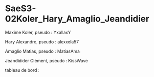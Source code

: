 # SaeS3-02Koler_Hary_Amaglio_Jeandidier

Maxime Koler, pseudo : YxallaxY

Hary Alexandre, pseudo : alexxela57

Amaglio Matias, pseudo : MatiasAma

Jeandidider Clément, pseudo : KissWave



tableau de bord : 